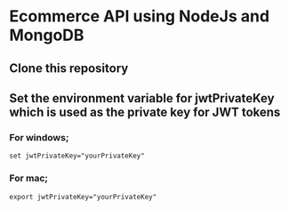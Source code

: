 # Ecommerce API using NodeJs and MongoDB

## Clone this repository

## Set the environment variable for jwtPrivateKey which is used as the private key for JWT tokens

### For windows;

```
set jwtPrivateKey="yourPrivateKey"
```

### For mac;

```
export jwtPrivateKey="yourPrivateKey"
```
